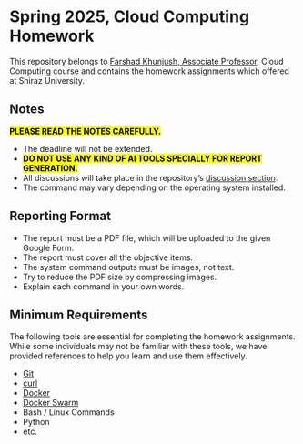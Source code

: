 # Spring 2025, Cloud Computing Homework
This repository belongs to [Farshad Khunjush, Associate Professor](https://fkhunjush.github.io/website/), Cloud Computing course and contains the homework assignments which offered at Shiraz University.

## Notes
<mark>**PLEASE READ THE NOTES CAREFULLY.**</mark>

- The deadline will not be extended.
- <mark>**DO NOT USE ANY KIND OF AI TOOLS SPECIALLY FOR REPORT GENERATION.**</mark>
- All discussions will take place in the repository’s [discussion section](https://github.com/mmRoshani/cloud-computing-2025/discussions).
- The command may vary depending on the operating system installed.

## Reporting Format
 
- The report must be a PDF file, which will be uploaded to the given Google Form.
- The report must cover all the objective items.
- The system command outputs must be images, not text.
- Try to reduce the PDF size by compressing images.
- Explain each command in your own words.

## Minimum Requirements
The following tools are essential for completing the homework assignments. While some individuals may not be familiar with these tools, we have provided references to help you learn and use them effectively.

- [Git](https://www.youtube.com/watch?v=8JJ101D3knE)
- [curl](https://en.wikipedia.org/wiki/CURL) 
- [Docker](https://www.youtube.com/watch?v=pTFZFxd4hOI)
- [Docker Swarm](https://www.youtube.com/watch?v=aghIj6A9dxM)
- Bash / Linux Commands
- Python
- etc.